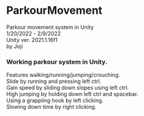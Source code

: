 # ParkourMovement
Parkour movement system in Unity<br/>
1/20/2022 - 2/9/2022<br/>
Unity ver. 2021.1.16f1<br/>
by Joji<br/>

### Working parkour system in Unity.<br/>
Features walking/running/jumping/crouching.<br/>
Slide by running and pressing left ctrl.<br/>
Gain speed by sliding down slopes using left ctrl.<br/>
High jumping by holding down left ctrl and spacebar.<br/>
Using a grappling hook by left clicking.<br/>
Slowing down time by right clicking.<br/>

